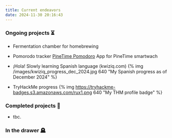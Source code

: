 ```yaml
---
title: Current endeavors
date: 2024-11-30 20:16:43
---
```


### Ongoing projects ⏳

- Fermentation chamber for homebrewing
- Pomorodo tracker [PineTime Pomodoro](https://rux.one/2024/12/31/Pomodoro-app-progress/ "Building an app for my PineTime watch") App for PineTime smartwach 
- ¡Hola! Slowly learning Spanish language (kwiziq.com)
{% img /images/kwiziq_progress_dec_2024.jpg 640 "My Spanish progress as of December 2024" %}

- TryHackMe progress
{% img https://tryhackme-badges.s3.amazonaws.com/rux1.png 640 "My THM profile badge" %}

### Completed projects 🏅

- tbc.

### In the drawer 🪦
